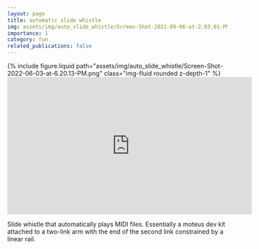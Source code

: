 ```yaml
---
layout: page
title: automatic slide whistle
img: assets/img/auto_slide_whistle/Screen-Shot-2021-09-06-at-2.03.01-PM-1.png
importance: 1
category: fun
related_publications: false
---
```


<div class="row">
    <div class="col-sm mt-3 mt-md-0">
        {% include figure.liquid path="assets/img/auto_slide_whistle/Screen-Shot-2022-06-03-at-6.20.13-PM.png" class="img-fluid rounded z-depth-1" %}
    </div>
</div>

<iframe width="560" height="315" src="https://www.youtube.com/embed/r_UrsXbXPSQ?si=EwI8Y6tVSOqRYDVE" title="YouTube video player" frameborder="0" allow="accelerometer; autoplay; clipboard-write; encrypted-media; gyroscope; picture-in-picture; web-share" allowfullscreen></iframe>

Slide whistle that automatically plays MIDI files. Essentially a moteus dev kit attached to a two-link arm with the end of the second link constrained by a linear rail.
